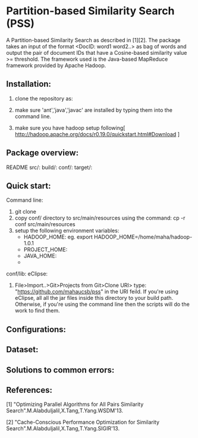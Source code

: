 Partition-based Similarity Search (PSS)
=======================================
  A Partition-based Similarity Search as described in [1][2]. The package takes an input of the format <DocID: word1 word2..> as bag of words and output the pair of document IDs that have a Cosine-based similarity value >= threshold. The framework used is the Java-based MapReduce framework provided by Apache Hadoop. 

Installation:
-------------
1) clone the repository as: 

2) make sure 'ant','java','javac' are installed by typing them into the command line.

3) make sure you have hadoop setup following[ http://hadoop.apache.org/docs/r0.19.0/quickstart.html#Download ]

Package overview:
-----------------
README
src/:
build/:
conf/:
target/:


Quick start:
------------
Command line:
1) git clone 
1) copy conf/ directory to src/main/resources using the command: cp -r conf src/main/resources
2) setup the following environment variables:
   - HADOOP_HOME:  eg. export HADOOP_HOME=/home/maha/hadoop-1.0.1
   - PROJECT_HOME:
   - JAVA_HOME:
   - 
conf/lib:
eClipse:
1) File>Import..>Git>Projects from Git>Clone URI>  type: "https://github.com/mahaucsb/pss" in the URI feild. 
If you're using eClipse, all all the jar files inside this directory to your build path. Otherwise, if you're using the command line then the scripts will do the work to find them.



Configurations:
---------------


Dataset:
--------


Solutions to common errors:
----------------------------


References:
-----------

[1]  "Optimizing Parallel Algorithms for All Pairs Similarity Search".M.Alabduljalil,X.Tang,T.Yang.WSDM'13.

[2]  "Cache-Conscious Performance Optimization for Similarity Search".M.Alabduljalil,X.Tang,T.Yang.SIGIR'13.
